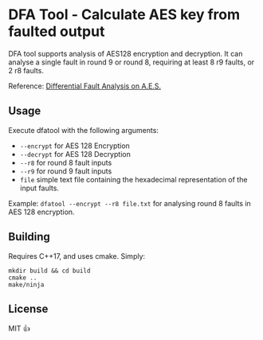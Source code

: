 # DFA Tool - Calculate AES key from faulted output

DFA tool supports analysis of AES128 encryption and decryption. It can analyse a single fault in round 9 or round 8, requiring at least 8 r9 faults, or 2 r8 faults.

Reference: [Differential Fault Analysis on A.E.S.][dfa_aes]

## Usage
Execute dfatool with the following arguments:
 * `--encrypt` for AES 128 Encryption
 * `--decrypt` for AES 128 Decryption
 * `--r8` for round 8 fault inputs
 * `--r9` for round 9 fault inputs
 * `file` simple text file containing the hexadecimal representation of the input faults.

Example: `dfatool --encrypt --r8 file.txt` for analysing round 8 faults in AES 128 encryption.

## Building
Requires C++17, and uses cmake. Simply:
```
mkdir build && cd build
cmake ..
make/ninja
```

## License
MIT 👍

  [dfa_aes]: https://ia.cr/2003/010